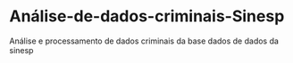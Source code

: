 # Análise-de-dados-criminais-Sinesp
Análise e processamento de dados criminais da base dados de dados da sinesp
